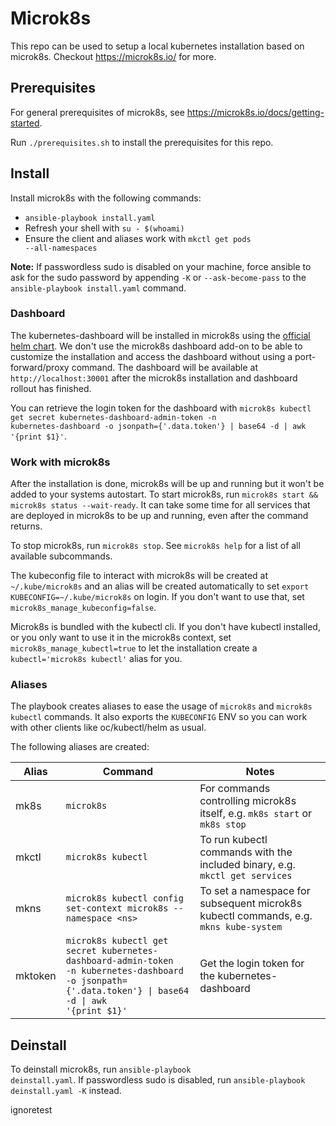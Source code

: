 # Microk8s
This repo can be used to setup a local kubernetes installation based on microk8s.
Checkout https://microk8s.io/ for more.

## Prerequisites
For general prerequisites of microk8s, see https://microk8s.io/docs/getting-started.

Run <code>./prerequisites.sh</code> to install the prerequisites for this repo.

## Install
Install microk8s with the following commands:
  * <code>ansible-playbook install.yaml</code>
  * Refresh your shell with <code>su - $(whoami)</code>
  * Ensure the client and aliases work with <code>mkctl get pods --all-namespaces</code>

**Note:** If passwordless sudo is disabled on your machine, force ansible to ask for the sudo password by appending <code>-K</code> or <code>--ask-become-pass</code> to the <code>ansible-playbook install.yaml</code> command.

### Dashboard
The kubernetes-dashboard will be installed in microk8s using the [official helm chart](https://artifacthub.io/packages/helm/k8s-dashboard/kubernetes-dashboard).
We don't use the microk8s dashboard add-on to be able to customize the installation and access the dashboard without using a port-forward/proxy command. The dashboard will be available at <code>http://localhost:30001</code> after the microk8s installation and dashboard rollout has finished.

You can retrieve the login token for the dashboard with <code>microk8s kubectl get secret kubernetes-dashboard-admin-token -n kubernetes-dashboard -o jsonpath={'.data.token'} | base64 -d | awk '{print $1}'</code>.

### Work with microk8s
After the installation is done, microk8s will be up and running but it won't be added to your systems autostart. To start microk8s, run `microk8s start && microk8s status --wait-ready`. It can take some time for all services that are deployed in microk8s to be up and running, even after the command returns.

To stop microk8s, run `microk8s stop`. See `microk8s help` for a list of all available subcommands.

The kubeconfig file to interact with microk8s will be created at <code>~/.kube/microk8s</code> and an alias will be created automatically to set <code>export KUBECONFIG=~/.kube/microk8s</code> on login. If you don't want to use that, set <code>microk8s_manage_kubeconfig=false</code>.

Microk8s is bundled with the kubectl cli. If you don't have kubectl installed, or you only want to use it in the microk8s context, set <code>microk8s_manage_kubectl=true</code> to let the installation create a <code>kubectl='microk8s kubectl'</code> alias for you.

### Aliases
The playbook creates aliases to ease the usage of `microk8s` and `microk8s kubectl` commands.
It also exports the `KUBECONFIG` ENV so you can work with other clients like oc/kubectl/helm as usual.

The following aliases are created:

| Alias | Command                                                         | Notes                                                                                |
| ----- | --------------------------------------------------------------- | ------------------------------------------------------------------------------------ |
| mk8s  | `microk8s`                                                      | For commands controlling microk8s itself, e.g. `mk8s start` or `mk8s stop`           |
| mkctl | `microk8s kubectl`                                              | To run kubectl commands with the included binary, e.g. `mkctl get services`          |
| mkns  | `microk8s kubectl config set-context microk8s --namespace <ns>` | To set a namespace for subsequent microk8s kubectl commands, e.g. `mkns kube-system` |
| mktoken | <code>microk8s kubectl get secret kubernetes-dashboard-admin-token -n kubernetes-dashboard -o jsonpath={'.data.token'} \| base64 -d \| awk '{print $1}'</code> | Get the login token for the kubernetes-dashboard |

## Deinstall
To deinstall microk8s, run <code>ansible-playbook deinstall.yaml</code>.
If passwordless sudo is disabled, run <code>ansible-playbook deinstall.yaml -K</code> instead.

ignoretest